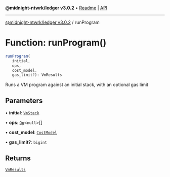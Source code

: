 **@midnight-ntwrk/ledger v3.0.2** • [Readme](../README.md) \| [API](../globals.md)

***

[@midnight-ntwrk/ledger v3.0.2](../README.md) / runProgram

# Function: runProgram()

```ts
runProgram(
   initial, 
   ops, 
   cost_model, 
   gas_limit?): VmResults
```

Runs a VM program against an initial stack, with an optional gas limit

## Parameters

• **initial**: [`VmStack`](../classes/VmStack.md)

• **ops**: [`Op`](../type-aliases/Op.md)\<`null`\>[]

• **cost\_model**: [`CostModel`](../classes/CostModel.md)

• **gas\_limit?**: `bigint`

## Returns

[`VmResults`](../classes/VmResults.md)
